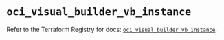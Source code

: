 # `oci_visual_builder_vb_instance`

Refer to the Terraform Registry for docs: [`oci_visual_builder_vb_instance`](https://registry.terraform.io/providers/oracle/oci/7.19.0/docs/resources/visual_builder_vb_instance).
